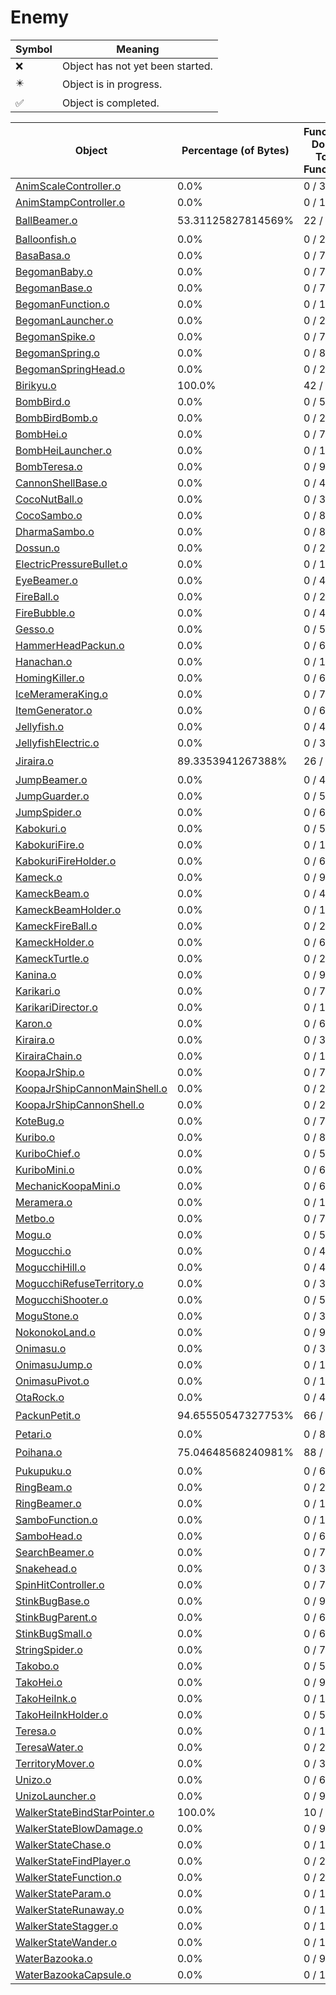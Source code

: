 # Enemy
| Symbol | Meaning 
| ------------- | ------------- 
| :x: | Object has not yet been started. 
| :eight_pointed_black_star: | Object is in progress. 
| :white_check_mark: | Object is completed. 


| Object | Percentage (of Bytes) | Functions Done / Total Functions | Percentage (Functions) | Status 
| ------------- | ------------- | ------------- | ------------- | ------------- 
| [AnimScaleController.o](https://github.com/shibbo/Petari/blob/master/docs/lib/Enemy/AnimScaleController.md) | 0.0% | 0 / 31 | 0.0% | :x: 
| [AnimStampController.o](https://github.com/shibbo/Petari/blob/master/docs/lib/Enemy/AnimStampController.md) | 0.0% | 0 / 11 | 0.0% | :x: 
| [BallBeamer.o](https://github.com/shibbo/Petari/blob/master/docs/lib/Enemy/BallBeamer.md) | 53.31125827814569% | 22 / 25 | 88.0% | :eight_pointed_black_star: 
| [Balloonfish.o](https://github.com/shibbo/Petari/blob/master/docs/lib/Enemy/Balloonfish.md) | 0.0% | 0 / 24 | 0.0% | :x: 
| [BasaBasa.o](https://github.com/shibbo/Petari/blob/master/docs/lib/Enemy/BasaBasa.md) | 0.0% | 0 / 77 | 0.0% | :x: 
| [BegomanBaby.o](https://github.com/shibbo/Petari/blob/master/docs/lib/Enemy/BegomanBaby.md) | 0.0% | 0 / 76 | 0.0% | :x: 
| [BegomanBase.o](https://github.com/shibbo/Petari/blob/master/docs/lib/Enemy/BegomanBase.md) | 0.0% | 0 / 79 | 0.0% | :x: 
| [BegomanFunction.o](https://github.com/shibbo/Petari/blob/master/docs/lib/Enemy/BegomanFunction.md) | 0.0% | 0 / 1 | 0.0% | :x: 
| [BegomanLauncher.o](https://github.com/shibbo/Petari/blob/master/docs/lib/Enemy/BegomanLauncher.md) | 0.0% | 0 / 26 | 0.0% | :x: 
| [BegomanSpike.o](https://github.com/shibbo/Petari/blob/master/docs/lib/Enemy/BegomanSpike.md) | 0.0% | 0 / 78 | 0.0% | :x: 
| [BegomanSpring.o](https://github.com/shibbo/Petari/blob/master/docs/lib/Enemy/BegomanSpring.md) | 0.0% | 0 / 83 | 0.0% | :x: 
| [BegomanSpringHead.o](https://github.com/shibbo/Petari/blob/master/docs/lib/Enemy/BegomanSpringHead.md) | 0.0% | 0 / 27 | 0.0% | :x: 
| [Birikyu.o](https://github.com/shibbo/Petari/blob/master/docs/lib/Enemy/Birikyu.md) | 100.0% | 42 / 42 | 100.0% | :white_check_mark: 
| [BombBird.o](https://github.com/shibbo/Petari/blob/master/docs/lib/Enemy/BombBird.md) | 0.0% | 0 / 54 | 0.0% | :x: 
| [BombBirdBomb.o](https://github.com/shibbo/Petari/blob/master/docs/lib/Enemy/BombBirdBomb.md) | 0.0% | 0 / 21 | 0.0% | :x: 
| [BombHei.o](https://github.com/shibbo/Petari/blob/master/docs/lib/Enemy/BombHei.md) | 0.0% | 0 / 70 | 0.0% | :x: 
| [BombHeiLauncher.o](https://github.com/shibbo/Petari/blob/master/docs/lib/Enemy/BombHeiLauncher.md) | 0.0% | 0 / 19 | 0.0% | :x: 
| [BombTeresa.o](https://github.com/shibbo/Petari/blob/master/docs/lib/Enemy/BombTeresa.md) | 0.0% | 0 / 93 | 0.0% | :x: 
| [CannonShellBase.o](https://github.com/shibbo/Petari/blob/master/docs/lib/Enemy/CannonShellBase.md) | 0.0% | 0 / 4 | 0.0% | :x: 
| [CocoNutBall.o](https://github.com/shibbo/Petari/blob/master/docs/lib/Enemy/CocoNutBall.md) | 0.0% | 0 / 39 | 0.0% | :x: 
| [CocoSambo.o](https://github.com/shibbo/Petari/blob/master/docs/lib/Enemy/CocoSambo.md) | 0.0% | 0 / 87 | 0.0% | :x: 
| [DharmaSambo.o](https://github.com/shibbo/Petari/blob/master/docs/lib/Enemy/DharmaSambo.md) | 0.0% | 0 / 88 | 0.0% | :x: 
| [Dossun.o](https://github.com/shibbo/Petari/blob/master/docs/lib/Enemy/Dossun.md) | 0.0% | 0 / 26 | 0.0% | :x: 
| [ElectricPressureBullet.o](https://github.com/shibbo/Petari/blob/master/docs/lib/Enemy/ElectricPressureBullet.md) | 0.0% | 0 / 11 | 0.0% | :x: 
| [EyeBeamer.o](https://github.com/shibbo/Petari/blob/master/docs/lib/Enemy/EyeBeamer.md) | 0.0% | 0 / 46 | 0.0% | :x: 
| [FireBall.o](https://github.com/shibbo/Petari/blob/master/docs/lib/Enemy/FireBall.md) | 0.0% | 0 / 20 | 0.0% | :x: 
| [FireBubble.o](https://github.com/shibbo/Petari/blob/master/docs/lib/Enemy/FireBubble.md) | 0.0% | 0 / 42 | 0.0% | :x: 
| [Gesso.o](https://github.com/shibbo/Petari/blob/master/docs/lib/Enemy/Gesso.md) | 0.0% | 0 / 58 | 0.0% | :x: 
| [HammerHeadPackun.o](https://github.com/shibbo/Petari/blob/master/docs/lib/Enemy/HammerHeadPackun.md) | 0.0% | 0 / 61 | 0.0% | :x: 
| [Hanachan.o](https://github.com/shibbo/Petari/blob/master/docs/lib/Enemy/Hanachan.md) | 0.0% | 0 / 126 | 0.0% | :x: 
| [HomingKiller.o](https://github.com/shibbo/Petari/blob/master/docs/lib/Enemy/HomingKiller.md) | 0.0% | 0 / 69 | 0.0% | :x: 
| [IceMerameraKing.o](https://github.com/shibbo/Petari/blob/master/docs/lib/Enemy/IceMerameraKing.md) | 0.0% | 0 / 78 | 0.0% | :x: 
| [ItemGenerator.o](https://github.com/shibbo/Petari/blob/master/docs/lib/Enemy/ItemGenerator.md) | 0.0% | 0 / 6 | 0.0% | :x: 
| [Jellyfish.o](https://github.com/shibbo/Petari/blob/master/docs/lib/Enemy/Jellyfish.md) | 0.0% | 0 / 44 | 0.0% | :x: 
| [JellyfishElectric.o](https://github.com/shibbo/Petari/blob/master/docs/lib/Enemy/JellyfishElectric.md) | 0.0% | 0 / 38 | 0.0% | :x: 
| [Jiraira.o](https://github.com/shibbo/Petari/blob/master/docs/lib/Enemy/Jiraira.md) | 89.3353941267388% | 26 / 27 | 96.29629629629629% | :eight_pointed_black_star: 
| [JumpBeamer.o](https://github.com/shibbo/Petari/blob/master/docs/lib/Enemy/JumpBeamer.md) | 0.0% | 0 / 48 | 0.0% | :x: 
| [JumpGuarder.o](https://github.com/shibbo/Petari/blob/master/docs/lib/Enemy/JumpGuarder.md) | 0.0% | 0 / 56 | 0.0% | :x: 
| [JumpSpider.o](https://github.com/shibbo/Petari/blob/master/docs/lib/Enemy/JumpSpider.md) | 0.0% | 0 / 60 | 0.0% | :x: 
| [Kabokuri.o](https://github.com/shibbo/Petari/blob/master/docs/lib/Enemy/Kabokuri.md) | 0.0% | 0 / 51 | 0.0% | :x: 
| [KabokuriFire.o](https://github.com/shibbo/Petari/blob/master/docs/lib/Enemy/KabokuriFire.md) | 0.0% | 0 / 12 | 0.0% | :x: 
| [KabokuriFireHolder.o](https://github.com/shibbo/Petari/blob/master/docs/lib/Enemy/KabokuriFireHolder.md) | 0.0% | 0 / 6 | 0.0% | :x: 
| [Kameck.o](https://github.com/shibbo/Petari/blob/master/docs/lib/Enemy/Kameck.md) | 0.0% | 0 / 95 | 0.0% | :x: 
| [KameckBeam.o](https://github.com/shibbo/Petari/blob/master/docs/lib/Enemy/KameckBeam.md) | 0.0% | 0 / 43 | 0.0% | :x: 
| [KameckBeamHolder.o](https://github.com/shibbo/Petari/blob/master/docs/lib/Enemy/KameckBeamHolder.md) | 0.0% | 0 / 16 | 0.0% | :x: 
| [KameckFireBall.o](https://github.com/shibbo/Petari/blob/master/docs/lib/Enemy/KameckFireBall.md) | 0.0% | 0 / 20 | 0.0% | :x: 
| [KameckHolder.o](https://github.com/shibbo/Petari/blob/master/docs/lib/Enemy/KameckHolder.md) | 0.0% | 0 / 6 | 0.0% | :x: 
| [KameckTurtle.o](https://github.com/shibbo/Petari/blob/master/docs/lib/Enemy/KameckTurtle.md) | 0.0% | 0 / 21 | 0.0% | :x: 
| [Kanina.o](https://github.com/shibbo/Petari/blob/master/docs/lib/Enemy/Kanina.md) | 0.0% | 0 / 99 | 0.0% | :x: 
| [Karikari.o](https://github.com/shibbo/Petari/blob/master/docs/lib/Enemy/Karikari.md) | 0.0% | 0 / 77 | 0.0% | :x: 
| [KarikariDirector.o](https://github.com/shibbo/Petari/blob/master/docs/lib/Enemy/KarikariDirector.md) | 0.0% | 0 / 14 | 0.0% | :x: 
| [Karon.o](https://github.com/shibbo/Petari/blob/master/docs/lib/Enemy/Karon.md) | 0.0% | 0 / 62 | 0.0% | :x: 
| [Kiraira.o](https://github.com/shibbo/Petari/blob/master/docs/lib/Enemy/Kiraira.md) | 0.0% | 0 / 37 | 0.0% | :x: 
| [KirairaChain.o](https://github.com/shibbo/Petari/blob/master/docs/lib/Enemy/KirairaChain.md) | 0.0% | 0 / 12 | 0.0% | :x: 
| [KoopaJrShip.o](https://github.com/shibbo/Petari/blob/master/docs/lib/Enemy/KoopaJrShip.md) | 0.0% | 0 / 72 | 0.0% | :x: 
| [KoopaJrShipCannonMainShell.o](https://github.com/shibbo/Petari/blob/master/docs/lib/Enemy/KoopaJrShipCannonMainShell.md) | 0.0% | 0 / 20 | 0.0% | :x: 
| [KoopaJrShipCannonShell.o](https://github.com/shibbo/Petari/blob/master/docs/lib/Enemy/KoopaJrShipCannonShell.md) | 0.0% | 0 / 29 | 0.0% | :x: 
| [KoteBug.o](https://github.com/shibbo/Petari/blob/master/docs/lib/Enemy/KoteBug.md) | 0.0% | 0 / 70 | 0.0% | :x: 
| [Kuribo.o](https://github.com/shibbo/Petari/blob/master/docs/lib/Enemy/Kuribo.md) | 0.0% | 0 / 89 | 0.0% | :x: 
| [KuriboChief.o](https://github.com/shibbo/Petari/blob/master/docs/lib/Enemy/KuriboChief.md) | 0.0% | 0 / 51 | 0.0% | :x: 
| [KuriboMini.o](https://github.com/shibbo/Petari/blob/master/docs/lib/Enemy/KuriboMini.md) | 0.0% | 0 / 61 | 0.0% | :x: 
| [MechanicKoopaMini.o](https://github.com/shibbo/Petari/blob/master/docs/lib/Enemy/MechanicKoopaMini.md) | 0.0% | 0 / 64 | 0.0% | :x: 
| [Meramera.o](https://github.com/shibbo/Petari/blob/master/docs/lib/Enemy/Meramera.md) | 0.0% | 0 / 134 | 0.0% | :x: 
| [Metbo.o](https://github.com/shibbo/Petari/blob/master/docs/lib/Enemy/Metbo.md) | 0.0% | 0 / 72 | 0.0% | :x: 
| [Mogu.o](https://github.com/shibbo/Petari/blob/master/docs/lib/Enemy/Mogu.md) | 0.0% | 0 / 50 | 0.0% | :x: 
| [Mogucchi.o](https://github.com/shibbo/Petari/blob/master/docs/lib/Enemy/Mogucchi.md) | 0.0% | 0 / 42 | 0.0% | :x: 
| [MogucchiHill.o](https://github.com/shibbo/Petari/blob/master/docs/lib/Enemy/MogucchiHill.md) | 0.0% | 0 / 47 | 0.0% | :x: 
| [MogucchiRefuseTerritory.o](https://github.com/shibbo/Petari/blob/master/docs/lib/Enemy/MogucchiRefuseTerritory.md) | 0.0% | 0 / 3 | 0.0% | :x: 
| [MogucchiShooter.o](https://github.com/shibbo/Petari/blob/master/docs/lib/Enemy/MogucchiShooter.md) | 0.0% | 0 / 52 | 0.0% | :x: 
| [MoguStone.o](https://github.com/shibbo/Petari/blob/master/docs/lib/Enemy/MoguStone.md) | 0.0% | 0 / 31 | 0.0% | :x: 
| [NokonokoLand.o](https://github.com/shibbo/Petari/blob/master/docs/lib/Enemy/NokonokoLand.md) | 0.0% | 0 / 94 | 0.0% | :x: 
| [Onimasu.o](https://github.com/shibbo/Petari/blob/master/docs/lib/Enemy/Onimasu.md) | 0.0% | 0 / 32 | 0.0% | :x: 
| [OnimasuJump.o](https://github.com/shibbo/Petari/blob/master/docs/lib/Enemy/OnimasuJump.md) | 0.0% | 0 / 13 | 0.0% | :x: 
| [OnimasuPivot.o](https://github.com/shibbo/Petari/blob/master/docs/lib/Enemy/OnimasuPivot.md) | 0.0% | 0 / 11 | 0.0% | :x: 
| [OtaRock.o](https://github.com/shibbo/Petari/blob/master/docs/lib/Enemy/OtaRock.md) | 0.0% | 0 / 43 | 0.0% | :x: 
| [PackunPetit.o](https://github.com/shibbo/Petari/blob/master/docs/lib/Enemy/PackunPetit.md) | 94.65550547327753% | 66 / 67 | 98.50746268656717% | :eight_pointed_black_star: 
| [Petari.o](https://github.com/shibbo/Petari/blob/master/docs/lib/Enemy/Petari.md) | 0.0% | 0 / 82 | 0.0% | :x: 
| [Poihana.o](https://github.com/shibbo/Petari/blob/master/docs/lib/Enemy/Poihana.md) | 75.04648568240981% | 88 / 95 | 92.63157894736842% | :eight_pointed_black_star: 
| [Pukupuku.o](https://github.com/shibbo/Petari/blob/master/docs/lib/Enemy/Pukupuku.md) | 0.0% | 0 / 60 | 0.0% | :x: 
| [RingBeam.o](https://github.com/shibbo/Petari/blob/master/docs/lib/Enemy/RingBeam.md) | 0.0% | 0 / 23 | 0.0% | :x: 
| [RingBeamer.o](https://github.com/shibbo/Petari/blob/master/docs/lib/Enemy/RingBeamer.md) | 0.0% | 0 / 19 | 0.0% | :x: 
| [SamboFunction.o](https://github.com/shibbo/Petari/blob/master/docs/lib/Enemy/SamboFunction.md) | 0.0% | 0 / 1 | 0.0% | :x: 
| [SamboHead.o](https://github.com/shibbo/Petari/blob/master/docs/lib/Enemy/SamboHead.md) | 0.0% | 0 / 63 | 0.0% | :x: 
| [SearchBeamer.o](https://github.com/shibbo/Petari/blob/master/docs/lib/Enemy/SearchBeamer.md) | 0.0% | 0 / 71 | 0.0% | :x: 
| [Snakehead.o](https://github.com/shibbo/Petari/blob/master/docs/lib/Enemy/Snakehead.md) | 0.0% | 0 / 34 | 0.0% | :x: 
| [SpinHitController.o](https://github.com/shibbo/Petari/blob/master/docs/lib/Enemy/SpinHitController.md) | 0.0% | 0 / 7 | 0.0% | :x: 
| [StinkBugBase.o](https://github.com/shibbo/Petari/blob/master/docs/lib/Enemy/StinkBugBase.md) | 0.0% | 0 / 9 | 0.0% | :x: 
| [StinkBugParent.o](https://github.com/shibbo/Petari/blob/master/docs/lib/Enemy/StinkBugParent.md) | 0.0% | 0 / 63 | 0.0% | :x: 
| [StinkBugSmall.o](https://github.com/shibbo/Petari/blob/master/docs/lib/Enemy/StinkBugSmall.md) | 0.0% | 0 / 62 | 0.0% | :x: 
| [StringSpider.o](https://github.com/shibbo/Petari/blob/master/docs/lib/Enemy/StringSpider.md) | 0.0% | 0 / 74 | 0.0% | :x: 
| [Takobo.o](https://github.com/shibbo/Petari/blob/master/docs/lib/Enemy/Takobo.md) | 0.0% | 0 / 52 | 0.0% | :x: 
| [TakoHei.o](https://github.com/shibbo/Petari/blob/master/docs/lib/Enemy/TakoHei.md) | 0.0% | 0 / 96 | 0.0% | :x: 
| [TakoHeiInk.o](https://github.com/shibbo/Petari/blob/master/docs/lib/Enemy/TakoHeiInk.md) | 0.0% | 0 / 11 | 0.0% | :x: 
| [TakoHeiInkHolder.o](https://github.com/shibbo/Petari/blob/master/docs/lib/Enemy/TakoHeiInkHolder.md) | 0.0% | 0 / 5 | 0.0% | :x: 
| [Teresa.o](https://github.com/shibbo/Petari/blob/master/docs/lib/Enemy/Teresa.md) | 0.0% | 0 / 119 | 0.0% | :x: 
| [TeresaWater.o](https://github.com/shibbo/Petari/blob/master/docs/lib/Enemy/TeresaWater.md) | 0.0% | 0 / 22 | 0.0% | :x: 
| [TerritoryMover.o](https://github.com/shibbo/Petari/blob/master/docs/lib/Enemy/TerritoryMover.md) | 0.0% | 0 / 3 | 0.0% | :x: 
| [Unizo.o](https://github.com/shibbo/Petari/blob/master/docs/lib/Enemy/Unizo.md) | 0.0% | 0 / 65 | 0.0% | :x: 
| [UnizoLauncher.o](https://github.com/shibbo/Petari/blob/master/docs/lib/Enemy/UnizoLauncher.md) | 0.0% | 0 / 9 | 0.0% | :x: 
| [WalkerStateBindStarPointer.o](https://github.com/shibbo/Petari/blob/master/docs/lib/Enemy/WalkerStateBindStarPointer.md) | 100.0% | 10 / 10 | 100.0% | :white_check_mark: 
| [WalkerStateBlowDamage.o](https://github.com/shibbo/Petari/blob/master/docs/lib/Enemy/WalkerStateBlowDamage.md) | 0.0% | 0 / 9 | 0.0% | :x: 
| [WalkerStateChase.o](https://github.com/shibbo/Petari/blob/master/docs/lib/Enemy/WalkerStateChase.md) | 0.0% | 0 / 12 | 0.0% | :x: 
| [WalkerStateFindPlayer.o](https://github.com/shibbo/Petari/blob/master/docs/lib/Enemy/WalkerStateFindPlayer.md) | 0.0% | 0 / 20 | 0.0% | :x: 
| [WalkerStateFunction.o](https://github.com/shibbo/Petari/blob/master/docs/lib/Enemy/WalkerStateFunction.md) | 0.0% | 0 / 2 | 0.0% | :x: 
| [WalkerStateParam.o](https://github.com/shibbo/Petari/blob/master/docs/lib/Enemy/WalkerStateParam.md) | 0.0% | 0 / 1 | 0.0% | :x: 
| [WalkerStateRunaway.o](https://github.com/shibbo/Petari/blob/master/docs/lib/Enemy/WalkerStateRunaway.md) | 0.0% | 0 / 18 | 0.0% | :x: 
| [WalkerStateStagger.o](https://github.com/shibbo/Petari/blob/master/docs/lib/Enemy/WalkerStateStagger.md) | 0.0% | 0 / 19 | 0.0% | :x: 
| [WalkerStateWander.o](https://github.com/shibbo/Petari/blob/master/docs/lib/Enemy/WalkerStateWander.md) | 0.0% | 0 / 13 | 0.0% | :x: 
| [WaterBazooka.o](https://github.com/shibbo/Petari/blob/master/docs/lib/Enemy/WaterBazooka.md) | 0.0% | 0 / 93 | 0.0% | :x: 
| [WaterBazookaCapsule.o](https://github.com/shibbo/Petari/blob/master/docs/lib/Enemy/WaterBazookaCapsule.md) | 0.0% | 0 / 18 | 0.0% | :x: 

